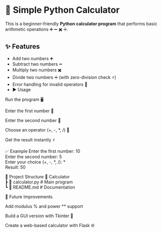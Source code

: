 # 🧮 Simple Python Calculator  

This is a beginner-friendly **Python calculator program** that performs basic arithmetic operations ➕ ➖ ✖️ ➗.  

## ✨ Features  
- Add two numbers ➕  
- Subtract two numbers ➖  
- Multiply two numbers ✖️  
- Divide two numbers ➗ (with zero-division check ⚡)  
- Error handling for invalid operators 🚫
- ▶️ Usage

Run the program 🖥️

Enter the first number 🔢

Enter the second number 🔢

Choose an operator (+, -, *, /) 🎯

Get the result instantly ⚡

✅ Example
Enter the first number: 10  
Enter the second number: 5  
Enter your choice (+, -, *, /): *  
Result: 50  

📂 Project Structure
📁 Calculator  
 ┣ 📜 calculator.py   # Main program  
 ┗ 📜 README.md       # Documentation  

🌟 Future Improvements

Add modulus % and power ** support

Build a GUI version with Tkinter 🎨

Create a web-based calculator with Flask 🌐
